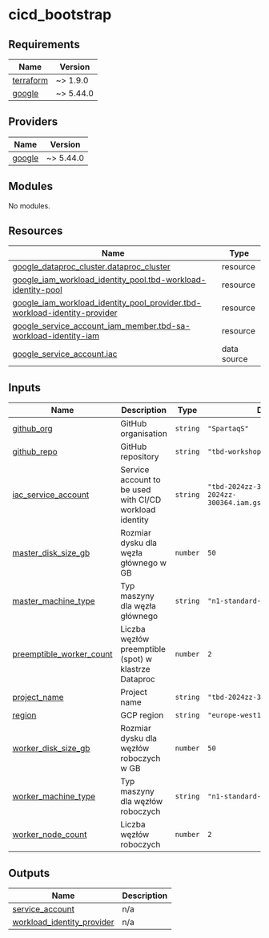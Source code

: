 # cicd_bootstrap

<!-- BEGINNING OF PRE-COMMIT-TERRAFORM DOCS HOOK -->
## Requirements

| Name | Version |
|------|---------|
| <a name="requirement_terraform"></a> [terraform](#requirement\_terraform) | ~> 1.9.0 |
| <a name="requirement_google"></a> [google](#requirement\_google) | ~> 5.44.0 |

## Providers

| Name | Version |
|------|---------|
| <a name="provider_google"></a> [google](#provider\_google) | ~> 5.44.0 |

## Modules

No modules.

## Resources

| Name | Type |
|------|------|
| [google_dataproc_cluster.dataproc_cluster](https://registry.terraform.io/providers/hashicorp/google/latest/docs/resources/dataproc_cluster) | resource |
| [google_iam_workload_identity_pool.tbd-workload-identity-pool](https://registry.terraform.io/providers/hashicorp/google/latest/docs/resources/iam_workload_identity_pool) | resource |
| [google_iam_workload_identity_pool_provider.tbd-workload-identity-provider](https://registry.terraform.io/providers/hashicorp/google/latest/docs/resources/iam_workload_identity_pool_provider) | resource |
| [google_service_account_iam_member.tbd-sa-workload-identity-iam](https://registry.terraform.io/providers/hashicorp/google/latest/docs/resources/service_account_iam_member) | resource |
| [google_service_account.iac](https://registry.terraform.io/providers/hashicorp/google/latest/docs/data-sources/service_account) | data source |

## Inputs

| Name | Description | Type | Default | Required |
|------|-------------|------|---------|:--------:|
| <a name="input_github_org"></a> [github\_org](#input\_github\_org) | GitHub organisation | `string` | `"SpartaqS"` | no |
| <a name="input_github_repo"></a> [github\_repo](#input\_github\_repo) | GitHub repository | `string` | `"tbd-workshop-1"` | no |
| <a name="input_iac_service_account"></a> [iac\_service\_account](#input\_iac\_service\_account) | Service account to be used with CI/CD workload identity | `string` | `"tbd-2024zz-300364-lab@tbd-2024zz-300364.iam.gserviceaccount.com"` | no |
| <a name="input_master_disk_size_gb"></a> [master\_disk\_size\_gb](#input\_master\_disk\_size\_gb) | Rozmiar dysku dla węzła głównego w GB | `number` | `50` | no |
| <a name="input_master_machine_type"></a> [master\_machine\_type](#input\_master\_machine\_type) | Typ maszyny dla węzła głównego | `string` | `"n1-standard-2"` | no |
| <a name="input_preemptible_worker_count"></a> [preemptible\_worker\_count](#input\_preemptible\_worker\_count) | Liczba węzłów preemptible (spot) w klastrze Dataproc | `number` | `2` | no |
| <a name="input_project_name"></a> [project\_name](#input\_project\_name) | Project name | `string` | `"tbd-2024zz-300364"` | no |
| <a name="input_region"></a> [region](#input\_region) | GCP region | `string` | `"europe-west1"` | no |
| <a name="input_worker_disk_size_gb"></a> [worker\_disk\_size\_gb](#input\_worker\_disk\_size\_gb) | Rozmiar dysku dla węzłów roboczych w GB | `number` | `50` | no |
| <a name="input_worker_machine_type"></a> [worker\_machine\_type](#input\_worker\_machine\_type) | Typ maszyny dla węzłów roboczych | `string` | `"n1-standard-2"` | no |
| <a name="input_worker_node_count"></a> [worker\_node\_count](#input\_worker\_node\_count) | Liczba węzłów roboczych | `number` | `2` | no |

## Outputs

| Name | Description |
|------|-------------|
| <a name="output_service_account"></a> [service\_account](#output\_service\_account) | n/a |
| <a name="output_workload_identity_provider"></a> [workload\_identity\_provider](#output\_workload\_identity\_provider) | n/a |
<!-- END OF PRE-COMMIT-TERRAFORM DOCS HOOK -->
